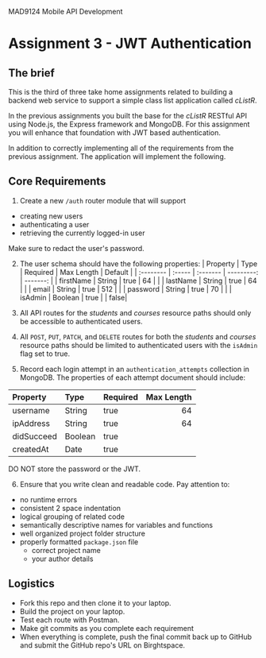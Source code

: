 MAD9124 Mobile API Development

# Assignment 3 - JWT Authentication

## The brief

This is the third of three take home assignments related to building a backend web service to support a simple class list application called _cListR_.

In the previous assignments you built the base for the _cListR_ RESTful API using Node.js, the Express framework and MongoDB. For this assignment you will enhance that foundation with JWT based authentication.

In addition to correctly implementing all of the requirements from the previous assignment. The application will implement the following.

## Core Requirements

1. Create a new `/auth` router module that will support

- creating new users
- authenticating a user
- retrieving the currently logged-in user

Make sure to redact the user's password.

2. The user schema should have the following properties:
   | Property | Type | Required | Max Length | Default |
   | :-------- | :----- | :------- | ---------: | -------: |
   | firstName | String | true | 64 | |
   | lastName | String | true | 64 | |
   | email | String | true | 512 | |
   | password | String | true | 70 | |
   | isAdmin | Boolean | true | | false|

3. All API routes for the _students_ and _courses_ resource paths should only be accessible to authenticated users.

4. All `POST`, `PUT`, `PATCH`, and `DELETE` routes for both the _students_ and _courses_ resource paths should be limited to authenticated users with the `isAdmin` flag set to true.

5. Record each login attempt in an `authentication_attempts` collection in MongoDB. The properties of each attempt document should include:

| Property   | Type    | Required | Max Length |
| :--------- | :------ | :------- | ---------: |
| username   | String  | true     |         64 |
| ipAddress  | String  | true     |         64 |
| didSucceed | Boolean | true     |            |
| createdAt  | Date    | true     |            |

DO NOT store the password or the JWT.

6. Ensure that you write clean and readable code. Pay attention to:

- no runtime errors
- consistent 2 space indentation
- logical grouping of related code
- semantically descriptive names for variables and functions
- well organized project folder structure
- properly formatted `package.json` file
  - correct project name
  - your author details

## Logistics

- Fork this repo and then clone it to your laptop.
- Build the project on your laptop.
- Test each route with Postman.
- Make git commits as you complete each requirement
- When everything is complete, push the final commit back up to GitHub and submit the GitHub repo's URL on Birghtspace.
